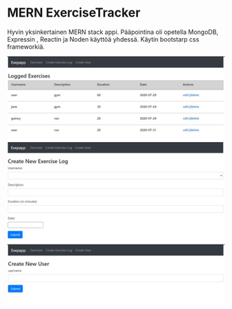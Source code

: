# MERN ExerciseTracker

Hyvin yksinkertainen MERN stack appi. Pääpointina oli opetella MongoDB, Expressin , Reactin ja Noden käyttöä yhdessä.
Käytin bootstarp css frameworkiä. 

<img src="https://github.com/mariksep/ExerciseTracker/blob/master/front.JPG"/>
<img src="https://github.com/mariksep/ExerciseTracker/blob/master/create.JPG"/>
<img src="https://github.com/mariksep/ExerciseTracker/blob/master/createuser.JPG"/>
